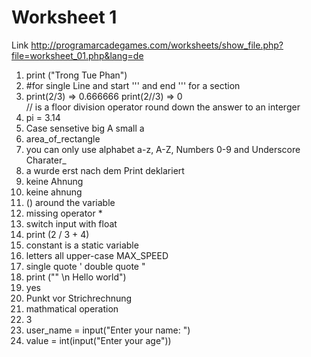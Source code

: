 # Worksheet 1 

Link http://programarcadegames.com/worksheets/show_file.php?file=worksheet_01.php&lang=de  <br>

1. print ("Trong Tue Phan") <br>
2. #for single Line and start ''' and end ''' for a section <br>
3. print(2/3) => 0.666666 print(2//3) => 0  <br>
  // is a floor division operator round down the answer to an interger <br>
4. pi = 3.14 <br>
5. Case sensetive big A small a <br>
6. area_of_rectangle <br>
7. you can only use alphabet a-z, A-Z, Numbers 0-9 and Underscore Charater_ <br>
8. a wurde erst nach dem Print deklariert <br>
9. keine Ahnung <br>
10. keine ahnung <br>
11. () around the variable  <br>
12. missing operator *  <br>
13. switch input with float  <br>
14. print (2 / 3 + 4)  <br>
15. constant is a static variable  <br>
16. letters all upper-case MAX_SPEED  <br>
17. single quote ' double quote "  <br>
18. print ("\" \n Hello world") <br>
19. yes <br>
20. Punkt vor Strichrechnung <br>
21. mathmatical operation <br>
22. 3 <br>
23. user_name = input("Enter your name: ") <br>
24. value = int(input("Enter your age")) <br>
